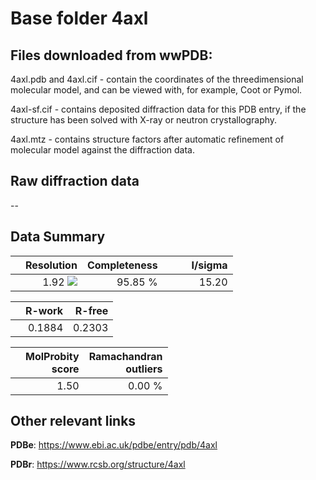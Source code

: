 # Base folder 4axl

## Files downloaded from wwPDB:

4axl.pdb and 4axl.cif - contain the coordinates of the threedimensional molecular model, and can be viewed with, for example, Coot or Pymol.

4axl-sf.cif - contains deposited diffraction data for this PDB entry, if the structure has been solved with X-ray or neutron crystallography.

4axl.mtz - contains structure factors after automatic refinement of molecular model against the diffraction data.

## Raw diffraction data

--<br> 

## Data Summary
|   | Resolution | Completeness| I/sigma |
|---|-------------:|----------------:|--------------:|
|   |1.92 ![](https://github.com/thorn-lab/coronavirus_structural_task_force/blob/master/outreach/ang.svg)|95.85 %|<img width=50/>15.20|

|   | **R-work**| **R-free**   
|---|-------------:|----------------:|           
||0.1884|0.2303|

|   |**MolProbity<br>score**| **Ramachandran<br>outliers** 
|---|-------------:|----------------:|
||1.50|0.00 %|

## Other relevant links 
**PDBe**:  https://www.ebi.ac.uk/pdbe/entry/pdb/4axl
 
**PDBr**: https://www.rcsb.org/structure/4axl 

